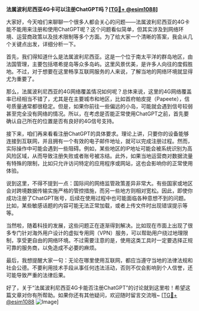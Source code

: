 **法属波利尼西亚4G卡可以注册ChatGPT吗？[[TG💪+ @esim1088](https://t.me/s/esim1088)]**

大家好，今天咱们来聊聊一个很多人都会关心的问题——法属波利尼西亚的4G卡能不能用来注册和使用ChatGPT呢？这个问题看似简单，但其实涉及到网络环境、运营商政策以及技术限制等多个方面。为了给大家一个清晰的答案，我会从几个关键点出发，详细分析一下。

首先，我们得知道什么是法属波利尼西亚。这是一个位于南太平洋的群岛地区，由法国管理，主要包括塔希提岛等众多岛屿。这里风景优美，是许多人向往的度假胜地。不过，对于想要在这里畅享互联网服务的人来说，了解当地的网络环境就显得尤为重要了。

那么，法属波利尼西亚的4G网络覆盖情况如何呢？总体来说，这里的4G网络覆盖率已经相当不错了，尤其是在主要城市和地区，比如首府帕皮提（Papeete），信号质量通常都很稳定。但是，如果你前往一些偏远的小岛，可能就会遇到信号较弱甚至完全没有网络的情况。所以，在考虑是否能正常使用ChatGPT之前，首先要确认自己所在的位置是否有良好的4G信号支持。

接下来，咱们再来看看注册ChatGPT的具体要求。理论上讲，只要你的设备能够连接到互联网，并且拥有一个有效的电子邮件地址，就可以完成注册过程。然而，实际操作中可能会遇到一些阻碍。例如，某些地区的IP地址可能会被系统识别为高风险区域，从而导致注册失败或者账号被冻结。此外，如果当地运营商对数据流量有特殊的限制，比如只允许访问特定的应用程序或网站，这也会影响你的正常使用体验。

说到这里，不得不提到一点：国际间的网络监管政策差异非常大。有些国家或地区会对跨境数据传输实施严格的管控措施，而另一些地方则相对宽松。因此，即使你成功注册了ChatGPT账号，后续在使用过程中也可能面临各种意想不到的问题。比如，某些敏感话题的内容可能无法正常加载，或者上传文件时出现错误提示等等。

当然啦，随着科技的发展，这些问题正在逐渐得到解决。比如现在市面上出现了很多专门针对海外用户设计的虚拟专用网（VPN）服务，可以帮助用户绕过地理限制，享受更自由的网络环境。不过需要注意的是，使用这类工具时一定要选择正规可靠的服务商，以免造成不必要的麻烦。

最后，我想提醒大家一句：无论在哪里使用互联网，都应当遵守当地的法律法规和社会公德。不要利用技术手段从事任何违法活动，否则不仅会影响到个人信誉，还可能导致严重的法律后果。

好了，关于“法属波利尼西亚4G卡能否注册ChatGPT”的讨论就到这里啦！希望这篇文章对你有所帮助。如果你还有其他疑问，欢迎随时留言交流哦~ [[TG💪+ @esim1088](https://t.me/s/esim1088) ![Image](https://i.postimg.cc/4NQfJmqS/Snipaste-2025-05-13-00-14-12.png)]